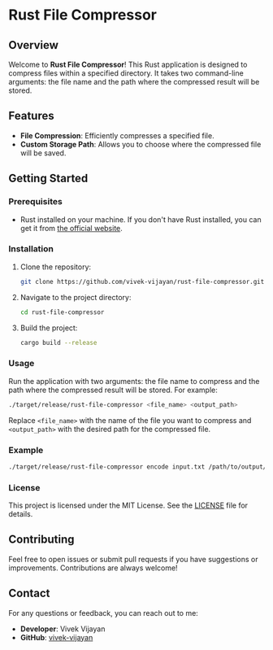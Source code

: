 # Rust File Compressor

## Overview

Welcome to **Rust File Compressor**! This Rust application is designed to compress files within a specified directory. It takes two command-line arguments: the file name and the path where the compressed result will be stored.

## Features

- **File Compression**: Efficiently compresses a specified file.
- **Custom Storage Path**: Allows you to choose where the compressed file will be saved.

## Getting Started

### Prerequisites

- Rust installed on your machine. If you don't have Rust installed, you can get it from [the official website](https://www.rust-lang.org/tools/install).

### Installation

1. Clone the repository:
   ```bash
   git clone https://github.com/vivek-vijayan/rust-file-compressor.git
   ```

2. Navigate to the project directory:
   ```bash
   cd rust-file-compressor
   ```

3. Build the project:
   ```bash
   cargo build --release
   ```

### Usage

Run the application with two arguments: the file name to compress and the path where the compressed result will be stored. For example:

```bash
./target/release/rust-file-compressor <file_name> <output_path>
```

Replace `<file_name>` with the name of the file you want to compress and `<output_path>` with the desired path for the compressed file.

### Example

```bash
./target/release/rust-file-compressor encode input.txt /path/to/output/compressed_file.zip
```

### License

This project is licensed under the MIT License. See the [LICENSE](LICENSE) file for details.

## Contributing

Feel free to open issues or submit pull requests if you have suggestions or improvements. Contributions are always welcome!

## Contact

For any questions or feedback, you can reach out to me:

- **Developer**: Vivek Vijayan
- **GitHub**: [vivek-vijayan](https://github.com/vivek-vijayan/)

